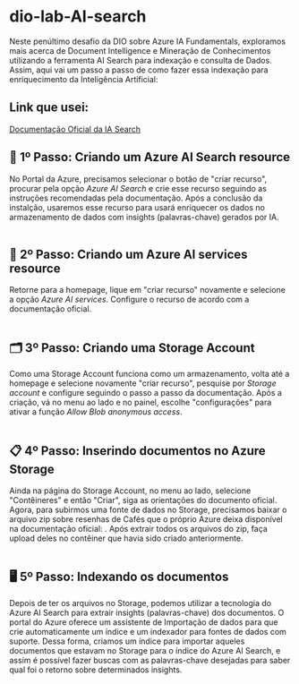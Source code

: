 # dio-lab-AI-search

Neste penúltimo desafio da DIO sobre Azure IA Fundamentals, exploramos mais acerca de Document Intelligence e Mineração de Conhecimentos utilizando a ferramenta AI Search para indexação e consulta de Dados. Assim, aqui vai um passo a passo de como fazer essa indexação para enriquecimento da Inteligência Artificial:

## Link que usei: 
[Documentação Oficial da IA Search](https://microsoftlearning.github.io/mslearn-ai-fundamentals/Instructions/Labs/11-ai-search.html)


## 📑 1º Passo: Criando um Azure AI Search resource
No Portal da Azure, precisamos selecionar o botão de "criar recurso", procurar pela opção <i>Azure AI Search</i> e crie esse recurso seguindo as instruções recomendadas pela documentação. Após a conclusão da instalção, usaremos esse recurso para usará enriquecer os dados no armazenamento de dados com insights (palavras-chave) gerados por IA.
<br>
<br>

## 📩 2º Passo: Criando um Azure AI services resource
Retorne para a homepage, lique em "criar recurso" novamente e selecione a opção <i>Azure AI services</i>. Configure o recurso de acordo com a documentação oficial.
<br>
<br>

## 🗂️ 3º Passo: Criando uma Storage Account
Como uma Storage Account funciona como um armazenamento, volta até a homepage e selecione novamente "criar recurso", pesquise por <i>Storage account</i> e configure seguindo o passo a passo da documentação. Após a criação, vá no menu ao lado e no painel, escolhe "configurações" para ativar a função <i>Allow Blob anonymous access</i>.
<br>
<br>

## 📋 4º Passo: Inserindo documentos no Azure Storage
Ainda na página do Storage Account, no menu ao lado, selecione "Contêineres" e então "Criar", siga as orientações do documento oficial. Agora, para subirmos uma fonte de dados no Storage, precisamos baixar o arquivo zip sobre resenhas de Cafés que o próprio Azure deixa disponível na documentação oficial: [](https://aka.ms/mslearn-coffee-reviews). Após extrair todos os arquivos do zip, faça upload deles no contêiner que havia sido criado anteriormente.
<br>
<br>

## 🖥️ 5º Passo: Indexando os documentos
Depois de ter os arquivos no Storage, podemos utilizar a tecnologia do Azure AI Search para extrair insights (palavras-chave) dos documentos. O portal do Azure oferece um assistente de Importação de dados para que crie automaticamente um índice e um indexador para fontes de dados com suporte. Dessa forma, criamos um índice para importar aqueles documentos que estavam no Storage para o índice do Azure AI Search, e assim é possível fazer buscas com as palavras-chave desejadas para saber qual foi o retorno sobre determinados insights.
